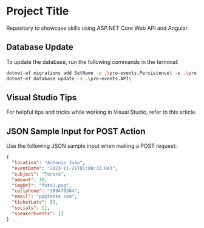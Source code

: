 # Project Title

Repository to showcase skills using ASP.NET Core Web API and Angular.

## Database Update

To update the database, run the following commands in the terminal:
```bash
dotnet-ef migrations add SetName -p .\pro-events.Persistence\ -s .\pro-events.API
dotnet-ef database update -s .\pro-events.API\
```

## Visual Studio Tips
For helpful tips and tricks while working in Visual Studio, refer to this article.

## JSON Sample Input for POST Action
Use the following JSON sample input when making a POST request:

```json
{
  "location": "Antonio João",
  "eventDate": "2023-11-21T01:00:33.843",
  "subject": "Tereré",
  "amount": 10,
  "imgUrl": "foto2.png",
  "cellphone": "389479384",
  "email": "pp@teste.com",
  "ticketLots": [],
  "socials": [],
  "speakerEvents": []
}
